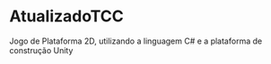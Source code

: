 # AtualizadoTCC
Jogo de Plataforma 2D, utilizando a linguagem C# e a plataforma de construção Unity
